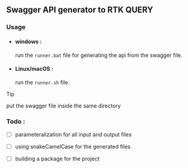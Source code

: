 ## Swagger API generator to RTK QUERY

### Usage

- #### windows :

    run the `runner.bat` file for generating the api from the swagger file.

- #### Linux/macOS :

    run the `runner.sh` file.

> [!TIP]
> put the swagger file inside the same directory

### Todo : 

- [ ] parameteralization for all input and output files
- [ ] using snakeCamelCase for the generated files
- [ ] building a package for the project

